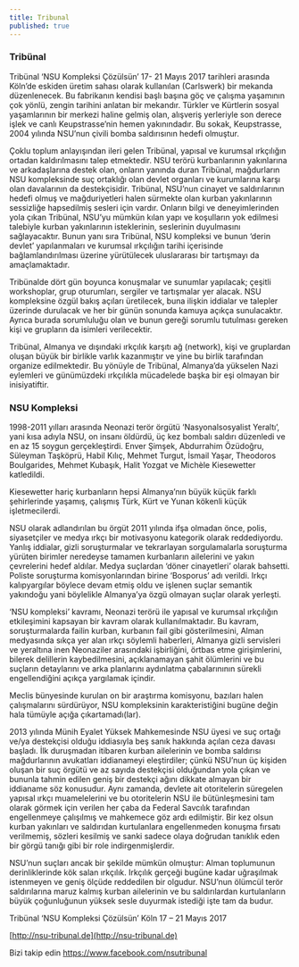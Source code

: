 ```yaml
---
title: Tribunal
published: true
---
```


### Tribünal

Tribünal ‘NSU Kompleksi Çözülsün’ 17- 21 Mayıs 2017 tarihleri arasında Köln’de eskiden üretim sahası olarak kullanılan (Carlswerk) bir mekanda düzenlenecek. Bu fabrikanın kendisi başlı başına göç ve çalışma yaşamının çok yönlü, zengin tarihini anlatan bir mekandır. Türkler ve Kürtlerin sosyal yaşamlarının bir merkezi haline gelmiş olan, alışveriş yerleriyle son derece işlek ve canlı Keupstrasse’nin hemen yakınındadır. Bu sokak, Keupstrasse, 2004 yılında NSU’nun çivili bomba saldırısının hedefi olmuştur.   
  
Çoklu toplum anlayışından ileri gelen Tribünal, yapısal ve kurumsal ırkçılığın ortadan kaldırılmasını talep etmektedir. NSU terörü kurbanlarının yakınlarına ve arkadaşlarına destek olan, onların yanında duran Tribünal, mağdurların NSU kompleksinde suç ortaklığı olan devlet organları ve kurumlarına karşı olan davalarının da destekçisidir. Tribünal, NSU’nun cinayet ve saldırılarının hedefi olmuş ve mağduriyetleri halen sürmekte olan kurban yakınlarının sessizliğe hapsedilmiş sesleri için vardır. Onların bilgi ve deneyimlerinden yola çıkan Tribünal, NSU’yu mümkün kılan yapı ve koşulların yok edilmesi talebiyle kurban yakınlarının isteklerinin, seslerinin duyulmasını sağlayacaktır. Bunun yanı sıra Tribünal, NSU kompleksi ve bunun ‘derin devlet’ yapılanmaları ve kurumsal ırkçılığın tarihi içerisinde bağlamlandırılması üzerine yürütülecek uluslararası bir tartışmayı da amaçlamaktadır.   
  
Tribünalde dört gün boyunca konuşmalar ve sunumlar yapılacak; çeşitli workshoplar, grup oturumları, sergiler ve tartışmalar yer alacak. NSU kompleksine özgül bakış açıları üretilecek, buna ilişkin iddialar ve talepler üzerinde durulacak ve her bir günün sonunda kamuya açıkça sunulacaktır. Ayrıca burada sorumluluğu olan ve bunun gereği sorumlu tutulması gereken kişi ve grupların da isimleri verilecektir.    
  
Tribünal, Almanya ve dışındaki ırkçılık karşıtı ağ (network), kişi ve gruplardan oluşan büyük bir birlikle varlık kazanmıştır ve yine bu birlik tarafından organize edilmektedir. Bu yönüyle de Tribünal, Almanya’da yükselen Nazi eylemleri ve günümüzdeki ırkçılıkla mücadelede başka bir eşi olmayan bir inisiyatiftir.   
  
### NSU Kompleksi  
  
1998-2011 yılları arasında Neonazi terör örgütü ‘Nasyonalsosyalist Yeraltı’, yani kısa adıyla NSU, on insanı öldürdü, üç kez bombalı saldırı düzenledi ve en az 15 soygun gerçekleştirdi. Enver Şimşek, Abdurrahim Özüdoğru, Süleyman Taşköprü, Habil Kılıç, Mehmet Turgut, İsmail Yaşar, Theodoros Boulgarides, Mehmet Kubaşık, Halit Yozgat ve Michèle Kiesewetter katledildi.  
  
Kiesewetter hariç kurbanların hepsi Almanya’nın büyük küçük farklı şehirlerinde yaşamış, çalışmış Türk, Kürt ve Yunan kökenli küçük işletmecilerdi.  
  
NSU olarak adlandırılan bu örgüt 2011 yılında ifşa olmadan önce, polis, siyasetçiler ve medya ırkçı bir motivasyonu kategorik olarak reddediyordu. Yanlış iddialar, gizli soruşturmalar ve tekrarlayan sorgulamalarla soruşturma yürüten birimler neredeyse tamamen kurbanların ailelerini ve yakın çevrelerini hedef aldılar. Medya suçlardan ‘döner cinayetleri’ olarak bahsetti. Poliste soruşturma komisyonlarından birine ‘Bosporus’ adı verildi. Irkçı kalıpyargılar böylece devam etmiş oldu ve işlenen suçlar semantik yakındoğu yani böylelikle Almanya’ya özgü olmayan suçlar olarak yerleşti.    
  
‘NSU kompleksi’ kavramı, Neonazi terörü ile yapısal ve kurumsal ırkçılığın etkileşimini kapsayan bir kavram olarak kullanılmaktadır. Bu kavram, soruşturmalarda failin kurban, kurbanın fail gibi gösterilmesini, Alman medyasında sıkça yer alan ırkçı söylemli haberleri, Almanya gizli servisleri ve yeraltına inen Neonaziler arasındaki işbirliğini, örtbas etme girişimlerini, bilerek delillerin kaybedilmesini, açıklanamayan şahit ölümlerini ve bu suçların detaylarını ve arka planlarını aydınlatma çabalarınının sürekli engellendiğini açıkça yargılamak içindir.  
  
Meclis bünyesinde kurulan on bir araştırma komisyonu, bazıları halen çalışmalarını sürdürüyor, NSU kompleksinin karakteristiğini bugüne değin hala tümüyle açığa çıkartamadı(lar).    
  
2013 yılında Münih Eyalet Yüksek Mahkemesinde NSU üyesi ve suç ortağı ve/ya destekçisi olduğu iddiasıyla beş sanık hakkında açılan ceza davası başladı. İlk duruşmadan itibaren kurban ailelerinin ve bomba saldırısı mağdurlarının avukatları iddianameyi eleştirdiler; çünkü NSU’nun üç kişiden oluşan bir suç örgütü ve az sayıda destekçisi olduğundan yola çıkan ve bununla tahmin edilen geniş bir destekçi ağını dikkate almayan bir iddianame söz konusudur. Aynı zamanda, devlete ait otoritelerin süregelen yapısal ırkçı muamelelerini ve bu otoritelerin NSU ile bütünleşmesini tam olarak görmek için verilen her çaba da Federal Savcılık tarafından engellenmeye çalışılmış ve mahkemece göz ardı edilmiştir. Bir kez olsun kurban yakınları ve saldırıdan kurtulanlara engellenmeden konuşma fırsatı verilmemiş, sözleri kesilmiş ve sanki sadece olaya doğrudan tanıklık eden bir görgü tanığı gibi bir role indirgenmişlerdir.  
  
NSU’nun suçları ancak bir şekilde mümkün olmuştur: Alman toplumunun derinliklerinde kök salan ırkçılık. Irkçılık gerçeği bugüne kadar uğraşılmak istenmeyen ve geniş ölçüde reddedilen bir olgudur. NSU’nun ölümcül terör saldırılarına maruz kalmış kurban ailelerinin ve bu saldırılardan kurtulanların büyük çoğunluğunun yüksek sesle duyurmak istediği işte tam da budur.    
  
Tribünal ‘NSU Kompleksi Çözülsün’
Köln 17 – 21 Mayıs 2017
  
[http://nsu-tribunal.de](http://nsu-tribunal.de)

Bizi takip edin
https://www.facebook.com/nsutribunal

